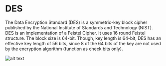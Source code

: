 # DES
The Data Encryption Standard (DES) is a symmetric-key block cipher published by the National Institute of Standards and Technology (NIST).  DES is an implementation of a Feistel Cipher. It uses 16 round Feistel structure. The block size is 64-bit. Though, key length is 64-bit, DES has an effective key length of 56 bits, since 8 of the 64 bits of the key are not used by the encryption algorithm (function as check bits only).

![alt text](https://www.tutorialspoint.com/cryptography/images/des_structure.jpg)
